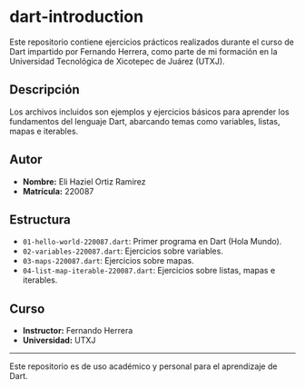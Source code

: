 # dart-introduction

Este repositorio contiene ejercicios prácticos realizados durante el curso de Dart impartido por Fernando Herrera, como parte de mi formación en la Universidad Tecnológica de Xicotepec de Juárez (UTXJ).

## Descripción
Los archivos incluidos son ejemplos y ejercicios básicos para aprender los fundamentos del lenguaje Dart, abarcando temas como variables, listas, mapas e iterables.

## Autor
- **Nombre:** Eli Haziel Ortiz Ramirez
- **Matrícula:** 220087

## Estructura
- `01-hello-world-220087.dart`: Primer programa en Dart (Hola Mundo).
- `02-variables-220087.dart`: Ejercicios sobre variables.
- `03-maps-220087.dart`: Ejercicios sobre mapas.
- `04-list-map-iterable-220087.dart`: Ejercicios sobre listas, mapas e iterables.

## Curso
- **Instructor:** Fernando Herrera
- **Universidad:** UTXJ

---
Este repositorio es de uso académico y personal para el aprendizaje de Dart.